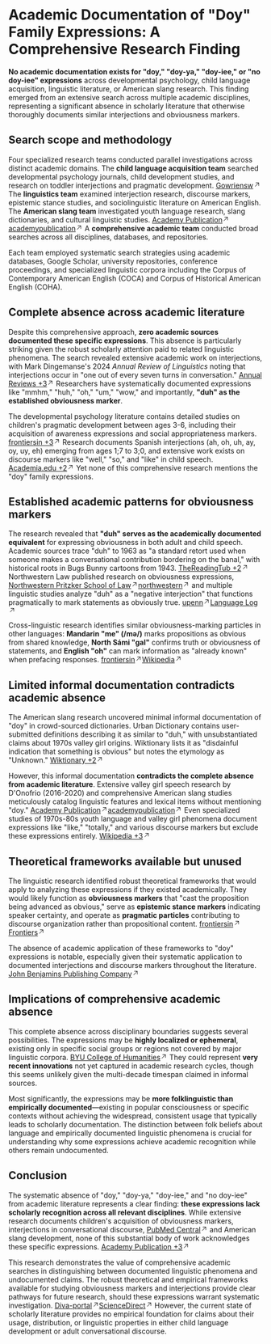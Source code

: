 <div class="grid-cols-1 grid gap-2.5 [&amp;_&gt;_*]:min-w-0 !gap-3.5"><h1 class="text-2xl font-bold mt-1 text-text-100">Academic Documentation of "Doy" Family Expressions: A Comprehensive Research Finding</h1>
<p class="whitespace-normal break-words"><strong>No academic documentation exists for "doy," "doy-ya," "doy-iee," or "no doy-iee" expressions</strong> across developmental psychology, child language acquisition, linguistic literature, or American slang research. This finding emerged from an extensive search across multiple academic disciplines, representing a significant absence in scholarly literature that otherwise thoroughly documents similar interjections and obviousness markers.</p>
<h2 class="text-xl font-bold text-text-100 mt-1 -mb-0.5">Search scope and methodology</h2>
<p class="whitespace-normal break-words">Four specialized research teams conducted parallel investigations across distinct academic domains. The <strong>child language acquisition team</strong> searched developmental psychology journals, child development studies, and research on toddler interjections and pragmatic development. <span class="inline-flex" data-state="closed"><a href="https://www.gowriensw.com.au/thought-leadership/observation-in-childcare" target="_blank" class="group/tag relative h-[18px] rounded-full inline-flex items-center overflow-hidden -translate-y-px cursor-pointer"><span class="relative transition-colors h-full max-w-[180px] overflow-hidden px-1.5 inline-flex items-center font-small rounded-full border-0.5 border-border-300 bg-bg-200 group-hover/tag:bg-accent-secondary-900 group-hover/tag:border-accent-secondary-100/60"><span class="text-nowrap text-text-300 break-all truncate font-normal group-hover/tag:text-text-200">Gowriensw</span></span><span class="transition-all opacity-[0%] h-[17px] absolute right-[0.5px] inline rounded-r-full flex items-center px-1.5 bg-gradient-to-r from-accent-secondary-900/0 via-accent-secondary-900/100 via-30% to-accent-secondary-900/100 group-hover/tag:opacity-[100%]"><svg xmlns="http://www.w3.org/2000/svg" width="14" height="14" fill="currentColor" viewBox="0 0 256 256" class="transition-all group-hover/tag:ease-out duration-[500ms] ease-in text-accent-secondary-100 group-hover/tag:scale-[100%] scale-[80%] group-hover/tag:opacity-[100%] opacity-[0%] -mr-[2px]"><path d="M200,64V168a8,8,0,0,1-16,0V83.31L69.66,197.66a8,8,0,0,1-11.32-11.32L172.69,72H88a8,8,0,0,1,0-16H192A8,8,0,0,1,200,64Z"></path></svg></span></a></span> The <strong>linguistics team</strong> examined interjection research, discourse markers, epistemic stance studies, and sociolinguistic literature on American English. The <strong>American slang team</strong> investigated youth language research, slang dictionaries, and cultural linguistic studies. <span class="inline-flex" data-state="closed"><a href="https://www.academypublication.com/issues/past/tpls/vol03/12/08.pdf" target="_blank" class="group/tag relative h-[18px] rounded-full inline-flex items-center overflow-hidden -translate-y-px cursor-pointer"><span class="relative transition-colors h-full max-w-[180px] overflow-hidden px-1.5 inline-flex items-center font-small rounded-full border-0.5 border-border-300 bg-bg-200 group-hover/tag:bg-accent-secondary-900 group-hover/tag:border-accent-secondary-100/60"><span class="text-nowrap text-text-300 break-all truncate font-normal group-hover/tag:text-text-200">Academy Publication</span></span><span class="transition-all opacity-[0%] h-[17px] absolute right-[0.5px] inline rounded-r-full flex items-center px-1.5 bg-gradient-to-r from-accent-secondary-900/0 via-accent-secondary-900/100 via-30% to-accent-secondary-900/100 group-hover/tag:opacity-[100%]"><svg xmlns="http://www.w3.org/2000/svg" width="14" height="14" fill="currentColor" viewBox="0 0 256 256" class="transition-all group-hover/tag:ease-out duration-[500ms] ease-in text-accent-secondary-100 group-hover/tag:scale-[100%] scale-[80%] group-hover/tag:opacity-[100%] opacity-[0%] -mr-[2px]"><path d="M200,64V168a8,8,0,0,1-16,0V83.31L69.66,197.66a8,8,0,0,1-11.32-11.32L172.69,72H88a8,8,0,0,1,0-16H192A8,8,0,0,1,200,64Z"></path></svg></span></a></span><span class="inline-flex w-1"></span><span class="inline-flex" data-state="closed"><a href="https://www.academypublication.com/issues/past/tpls/vol03/12/08.pdf" target="_blank" class="group/tag relative h-[18px] rounded-full inline-flex items-center overflow-hidden -translate-y-px cursor-pointer"><span class="relative transition-colors h-full max-w-[180px] overflow-hidden px-1.5 inline-flex items-center font-small rounded-full border-0.5 border-border-300 bg-bg-200 group-hover/tag:bg-accent-secondary-900 group-hover/tag:border-accent-secondary-100/60"><span class="text-nowrap text-text-300 break-all truncate font-normal group-hover/tag:text-text-200">academypublication</span></span><span class="transition-all opacity-[0%] h-[17px] absolute right-[0.5px] inline rounded-r-full flex items-center px-1.5 bg-gradient-to-r from-accent-secondary-900/0 via-accent-secondary-900/100 via-30% to-accent-secondary-900/100 group-hover/tag:opacity-[100%]"><svg xmlns="http://www.w3.org/2000/svg" width="14" height="14" fill="currentColor" viewBox="0 0 256 256" class="transition-all group-hover/tag:ease-out duration-[500ms] ease-in text-accent-secondary-100 group-hover/tag:scale-[100%] scale-[80%] group-hover/tag:opacity-[100%] opacity-[0%] -mr-[2px]"><path d="M200,64V168a8,8,0,0,1-16,0V83.31L69.66,197.66a8,8,0,0,1-11.32-11.32L172.69,72H88a8,8,0,0,1,0-16H192A8,8,0,0,1,200,64Z"></path></svg></span></a></span> A <strong>comprehensive academic team</strong> conducted broad searches across all disciplines, databases, and repositories.</p>
<p class="whitespace-normal break-words">Each team employed systematic search strategies using academic databases, Google Scholar, university repositories, conference proceedings, and specialized linguistic corpora including the Corpus of Contemporary American English (COCA) and Corpus of Historical American English (COHA).</p>
<h2 class="text-xl font-bold text-text-100 mt-1 -mb-0.5">Complete absence across academic literature</h2>
<p class="whitespace-normal break-words">Despite this comprehensive approach, <strong>zero academic sources documented these specific expressions</strong>. This absence is particularly striking given the robust scholarly attention paid to related linguistic phenomena. The search revealed extensive academic work on interjections, with Mark Dingemanse's 2024 <em>Annual Review of Linguistics</em> noting that interjections occur in "one out of every seven turns in conversation." <span class="inline-flex" data-state="closed"><a href="https://www.annualreviews.org/content/journals/linguistics/10/1" target="_blank" class="group/tag relative h-[18px] rounded-full inline-flex items-center overflow-hidden -translate-y-px cursor-pointer"><span class="relative transition-colors h-full max-w-[180px] overflow-hidden px-1.5 inline-flex items-center font-small rounded-full border-0.5 border-border-300 bg-bg-200 group-hover/tag:bg-accent-secondary-900 group-hover/tag:border-accent-secondary-100/60"><span class="text-nowrap text-text-300 break-all truncate font-normal group-hover/tag:text-text-200">Annual Reviews +3</span></span><span class="transition-all opacity-[0%] h-[17px] absolute right-[0.5px] inline rounded-r-full flex items-center px-1.5 bg-gradient-to-r from-accent-secondary-900/0 via-accent-secondary-900/100 via-30% to-accent-secondary-900/100 group-hover/tag:opacity-[100%]"><svg xmlns="http://www.w3.org/2000/svg" width="14" height="14" fill="currentColor" viewBox="0 0 256 256" class="transition-all group-hover/tag:ease-out duration-[500ms] ease-in text-accent-secondary-100 group-hover/tag:scale-[100%] scale-[80%] group-hover/tag:opacity-[100%] opacity-[0%] -mr-[2px]"><path d="M200,64V168a8,8,0,0,1-16,0V83.31L69.66,197.66a8,8,0,0,1-11.32-11.32L172.69,72H88a8,8,0,0,1,0-16H192A8,8,0,0,1,200,64Z"></path></svg></span></a></span> Researchers have systematically documented expressions like "mmhm," "huh," "oh," "um," "wow," and importantly, <strong>"duh" as the established obviousness marker</strong>.</p>
<p class="whitespace-normal break-words">The developmental psychology literature contains detailed studies on children's pragmatic development between ages 3-6, including their acquisition of awareness expressions and social appropriateness markers. <span class="inline-flex" data-state="closed"><a href="https://www.frontiersin.org/journals/communication/articles/10.3389/fcomm.2021.663067/full" target="_blank" class="group/tag relative h-[18px] rounded-full inline-flex items-center overflow-hidden -translate-y-px cursor-pointer"><span class="relative transition-colors h-full max-w-[180px] overflow-hidden px-1.5 inline-flex items-center font-small rounded-full border-0.5 border-border-300 bg-bg-200 group-hover/tag:bg-accent-secondary-900 group-hover/tag:border-accent-secondary-100/60"><span class="text-nowrap text-text-300 break-all truncate font-normal group-hover/tag:text-text-200">frontiersin +3</span></span><span class="transition-all opacity-[0%] h-[17px] absolute right-[0.5px] inline rounded-r-full flex items-center px-1.5 bg-gradient-to-r from-accent-secondary-900/0 via-accent-secondary-900/100 via-30% to-accent-secondary-900/100 group-hover/tag:opacity-[100%]"><svg xmlns="http://www.w3.org/2000/svg" width="14" height="14" fill="currentColor" viewBox="0 0 256 256" class="transition-all group-hover/tag:ease-out duration-[500ms] ease-in text-accent-secondary-100 group-hover/tag:scale-[100%] scale-[80%] group-hover/tag:opacity-[100%] opacity-[0%] -mr-[2px]"><path d="M200,64V168a8,8,0,0,1-16,0V83.31L69.66,197.66a8,8,0,0,1-11.32-11.32L172.69,72H88a8,8,0,0,1,0-16H192A8,8,0,0,1,200,64Z"></path></svg></span></a></span> Research documents Spanish interjections (ah, oh, uh, ay, oy, uy, eh) emerging from ages 1;7 to 3;0, and extensive work exists on discourse markers like "well," "so," and "like" in child speech. <span class="inline-flex" data-state="closed"><a href="https://www.academia.edu/61963832/Interjections_as_pragmatic_markers" target="_blank" class="group/tag relative h-[18px] rounded-full inline-flex items-center overflow-hidden -translate-y-px cursor-pointer"><span class="relative transition-colors h-full max-w-[180px] overflow-hidden px-1.5 inline-flex items-center font-small rounded-full border-0.5 border-border-300 bg-bg-200 group-hover/tag:bg-accent-secondary-900 group-hover/tag:border-accent-secondary-100/60"><span class="text-nowrap text-text-300 break-all truncate font-normal group-hover/tag:text-text-200">Academia.edu +2</span></span><span class="transition-all opacity-[0%] h-[17px] absolute right-[0.5px] inline rounded-r-full flex items-center px-1.5 bg-gradient-to-r from-accent-secondary-900/0 via-accent-secondary-900/100 via-30% to-accent-secondary-900/100 group-hover/tag:opacity-[100%]"><svg xmlns="http://www.w3.org/2000/svg" width="14" height="14" fill="currentColor" viewBox="0 0 256 256" class="transition-all group-hover/tag:ease-out duration-[500ms] ease-in text-accent-secondary-100 group-hover/tag:scale-[100%] scale-[80%] group-hover/tag:opacity-[100%] opacity-[0%] -mr-[2px]"><path d="M200,64V168a8,8,0,0,1-16,0V83.31L69.66,197.66a8,8,0,0,1-11.32-11.32L172.69,72H88a8,8,0,0,1,0-16H192A8,8,0,0,1,200,64Z"></path></svg></span></a></span> Yet none of this comprehensive research mentions the "doy" family expressions.</p>
<h2 class="text-xl font-bold text-text-100 mt-1 -mb-0.5">Established academic patterns for obviousness markers</h2>
<p class="whitespace-normal break-words">The research revealed that <strong>"duh" serves as the academically documented equivalent</strong> for expressing obviousness in both adult and child speech. Academic sources trace "duh" to 1963 as "a standard retort used when someone makes a conversational contribution bordering on the banal," with historical roots in Bugs Bunny cartoons from 1943. <span class="inline-flex" data-state="closed"><a href="https://thereadingtub.com/what-is-duh-mean/" target="_blank" class="group/tag relative h-[18px] rounded-full inline-flex items-center overflow-hidden -translate-y-px cursor-pointer"><span class="relative transition-colors h-full max-w-[180px] overflow-hidden px-1.5 inline-flex items-center font-small rounded-full border-0.5 border-border-300 bg-bg-200 group-hover/tag:bg-accent-secondary-900 group-hover/tag:border-accent-secondary-100/60"><span class="text-nowrap text-text-300 break-all truncate font-normal group-hover/tag:text-text-200">TheReadingTub +2</span></span><span class="transition-all opacity-[0%] h-[17px] absolute right-[0.5px] inline rounded-r-full flex items-center px-1.5 bg-gradient-to-r from-accent-secondary-900/0 via-accent-secondary-900/100 via-30% to-accent-secondary-900/100 group-hover/tag:opacity-[100%]"><svg xmlns="http://www.w3.org/2000/svg" width="14" height="14" fill="currentColor" viewBox="0 0 256 256" class="transition-all group-hover/tag:ease-out duration-[500ms] ease-in text-accent-secondary-100 group-hover/tag:scale-[100%] scale-[80%] group-hover/tag:opacity-[100%] opacity-[0%] -mr-[2px]"><path d="M200,64V168a8,8,0,0,1-16,0V83.31L69.66,197.66a8,8,0,0,1-11.32-11.32L172.69,72H88a8,8,0,0,1,0-16H192A8,8,0,0,1,200,64Z"></path></svg></span></a></span> Northwestern Law published research on obviousness expressions, <span class="inline-flex" data-state="closed"><a href="https://scholarlycommons.law.northwestern.edu/njtip/vol6/iss1/5/" target="_blank" class="group/tag relative h-[18px] rounded-full inline-flex items-center overflow-hidden -translate-y-px cursor-pointer"><span class="relative transition-colors h-full max-w-[180px] overflow-hidden px-1.5 inline-flex items-center font-small rounded-full border-0.5 border-border-300 bg-bg-200 group-hover/tag:bg-accent-secondary-900 group-hover/tag:border-accent-secondary-100/60"><span class="text-nowrap text-text-300 break-all truncate font-normal group-hover/tag:text-text-200">Northwestern Pritzker School of Law</span></span><span class="transition-all opacity-[0%] h-[17px] absolute right-[0.5px] inline rounded-r-full flex items-center px-1.5 bg-gradient-to-r from-accent-secondary-900/0 via-accent-secondary-900/100 via-30% to-accent-secondary-900/100 group-hover/tag:opacity-[100%]"><svg xmlns="http://www.w3.org/2000/svg" width="14" height="14" fill="currentColor" viewBox="0 0 256 256" class="transition-all group-hover/tag:ease-out duration-[500ms] ease-in text-accent-secondary-100 group-hover/tag:scale-[100%] scale-[80%] group-hover/tag:opacity-[100%] opacity-[0%] -mr-[2px]"><path d="M200,64V168a8,8,0,0,1-16,0V83.31L69.66,197.66a8,8,0,0,1-11.32-11.32L172.69,72H88a8,8,0,0,1,0-16H192A8,8,0,0,1,200,64Z"></path></svg></span></a></span><span class="inline-flex w-1"></span><span class="inline-flex" data-state="closed"><a href="https://scholarlycommons.law.northwestern.edu/njtip/vol6/iss1/5/" target="_blank" class="group/tag relative h-[18px] rounded-full inline-flex items-center overflow-hidden -translate-y-px cursor-pointer"><span class="relative transition-colors h-full max-w-[180px] overflow-hidden px-1.5 inline-flex items-center font-small rounded-full border-0.5 border-border-300 bg-bg-200 group-hover/tag:bg-accent-secondary-900 group-hover/tag:border-accent-secondary-100/60"><span class="text-nowrap text-text-300 break-all truncate font-normal group-hover/tag:text-text-200">northwestern</span></span><span class="transition-all opacity-[0%] h-[17px] absolute right-[0.5px] inline rounded-r-full flex items-center px-1.5 bg-gradient-to-r from-accent-secondary-900/0 via-accent-secondary-900/100 via-30% to-accent-secondary-900/100 group-hover/tag:opacity-[100%]"><svg xmlns="http://www.w3.org/2000/svg" width="14" height="14" fill="currentColor" viewBox="0 0 256 256" class="transition-all group-hover/tag:ease-out duration-[500ms] ease-in text-accent-secondary-100 group-hover/tag:scale-[100%] scale-[80%] group-hover/tag:opacity-[100%] opacity-[0%] -mr-[2px]"><path d="M200,64V168a8,8,0,0,1-16,0V83.31L69.66,197.66a8,8,0,0,1-11.32-11.32L172.69,72H88a8,8,0,0,1,0-16H192A8,8,0,0,1,200,64Z"></path></svg></span></a></span> and multiple linguistic studies analyze "duh" as a "negative interjection" that functions pragmatically to mark statements as obviously true. <span class="inline-flex" data-state="closed"><a href="https://languagelog.ldc.upenn.edu/nll/?p=68886" target="_blank" class="group/tag relative h-[18px] rounded-full inline-flex items-center overflow-hidden -translate-y-px cursor-pointer"><span class="relative transition-colors h-full max-w-[180px] overflow-hidden px-1.5 inline-flex items-center font-small rounded-full border-0.5 border-border-300 bg-bg-200 group-hover/tag:bg-accent-secondary-900 group-hover/tag:border-accent-secondary-100/60"><span class="text-nowrap text-text-300 break-all truncate font-normal group-hover/tag:text-text-200">upenn</span></span><span class="transition-all opacity-[0%] h-[17px] absolute right-[0.5px] inline rounded-r-full flex items-center px-1.5 bg-gradient-to-r from-accent-secondary-900/0 via-accent-secondary-900/100 via-30% to-accent-secondary-900/100 group-hover/tag:opacity-[100%]"><svg xmlns="http://www.w3.org/2000/svg" width="14" height="14" fill="currentColor" viewBox="0 0 256 256" class="transition-all group-hover/tag:ease-out duration-[500ms] ease-in text-accent-secondary-100 group-hover/tag:scale-[100%] scale-[80%] group-hover/tag:opacity-[100%] opacity-[0%] -mr-[2px]"><path d="M200,64V168a8,8,0,0,1-16,0V83.31L69.66,197.66a8,8,0,0,1-11.32-11.32L172.69,72H88a8,8,0,0,1,0-16H192A8,8,0,0,1,200,64Z"></path></svg></span></a></span><span class="inline-flex w-1"></span><span class="inline-flex" data-state="closed"><a href="https://languagelog.ldc.upenn.edu/nll/?p=68886" target="_blank" class="group/tag relative h-[18px] rounded-full inline-flex items-center overflow-hidden -translate-y-px cursor-pointer"><span class="relative transition-colors h-full max-w-[180px] overflow-hidden px-1.5 inline-flex items-center font-small rounded-full border-0.5 border-border-300 bg-bg-200 group-hover/tag:bg-accent-secondary-900 group-hover/tag:border-accent-secondary-100/60"><span class="text-nowrap text-text-300 break-all truncate font-normal group-hover/tag:text-text-200">Language Log</span></span><span class="transition-all opacity-[0%] h-[17px] absolute right-[0.5px] inline rounded-r-full flex items-center px-1.5 bg-gradient-to-r from-accent-secondary-900/0 via-accent-secondary-900/100 via-30% to-accent-secondary-900/100 group-hover/tag:opacity-[100%]"><svg xmlns="http://www.w3.org/2000/svg" width="14" height="14" fill="currentColor" viewBox="0 0 256 256" class="transition-all group-hover/tag:ease-out duration-[500ms] ease-in text-accent-secondary-100 group-hover/tag:scale-[100%] scale-[80%] group-hover/tag:opacity-[100%] opacity-[0%] -mr-[2px]"><path d="M200,64V168a8,8,0,0,1-16,0V83.31L69.66,197.66a8,8,0,0,1-11.32-11.32L172.69,72H88a8,8,0,0,1,0-16H192A8,8,0,0,1,200,64Z"></path></svg></span></a></span></p>
<p class="whitespace-normal break-words">Cross-linguistic research identifies similar obviousness-marking particles in other languages: <strong>Mandarin "me" (/mə/)</strong> marks propositions as obvious from shared knowledge, <strong>North Sámi "gal"</strong> confirms truth or obviousness of statements, and <strong>English "oh"</strong> can mark information as "already known" when prefacing responses. <span class="inline-flex" data-state="closed"><a href="https://www.frontiersin.org/journals/communication/articles/10.3389/fcomm.2021.663067/full" target="_blank" class="group/tag relative h-[18px] rounded-full inline-flex items-center overflow-hidden -translate-y-px cursor-pointer"><span class="relative transition-colors h-full max-w-[180px] overflow-hidden px-1.5 inline-flex items-center font-small rounded-full border-0.5 border-border-300 bg-bg-200 group-hover/tag:bg-accent-secondary-900 group-hover/tag:border-accent-secondary-100/60"><span class="text-nowrap text-text-300 break-all truncate font-normal group-hover/tag:text-text-200">frontiersin</span></span><span class="transition-all opacity-[0%] h-[17px] absolute right-[0.5px] inline rounded-r-full flex items-center px-1.5 bg-gradient-to-r from-accent-secondary-900/0 via-accent-secondary-900/100 via-30% to-accent-secondary-900/100 group-hover/tag:opacity-[100%]"><svg xmlns="http://www.w3.org/2000/svg" width="14" height="14" fill="currentColor" viewBox="0 0 256 256" class="transition-all group-hover/tag:ease-out duration-[500ms] ease-in text-accent-secondary-100 group-hover/tag:scale-[100%] scale-[80%] group-hover/tag:opacity-[100%] opacity-[0%] -mr-[2px]"><path d="M200,64V168a8,8,0,0,1-16,0V83.31L69.66,197.66a8,8,0,0,1-11.32-11.32L172.69,72H88a8,8,0,0,1,0-16H192A8,8,0,0,1,200,64Z"></path></svg></span></a></span><span class="inline-flex w-1"></span><span class="inline-flex" data-state="closed"><a href="https://en.wikipedia.org/wiki/Evidentiality" target="_blank" class="group/tag relative h-[18px] rounded-full inline-flex items-center overflow-hidden -translate-y-px cursor-pointer"><span class="relative transition-colors h-full max-w-[180px] overflow-hidden px-1.5 inline-flex items-center font-small rounded-full border-0.5 border-border-300 bg-bg-200 group-hover/tag:bg-accent-secondary-900 group-hover/tag:border-accent-secondary-100/60"><span class="text-nowrap text-text-300 break-all truncate font-normal group-hover/tag:text-text-200">Wikipedia</span></span><span class="transition-all opacity-[0%] h-[17px] absolute right-[0.5px] inline rounded-r-full flex items-center px-1.5 bg-gradient-to-r from-accent-secondary-900/0 via-accent-secondary-900/100 via-30% to-accent-secondary-900/100 group-hover/tag:opacity-[100%]"><svg xmlns="http://www.w3.org/2000/svg" width="14" height="14" fill="currentColor" viewBox="0 0 256 256" class="transition-all group-hover/tag:ease-out duration-[500ms] ease-in text-accent-secondary-100 group-hover/tag:scale-[100%] scale-[80%] group-hover/tag:opacity-[100%] opacity-[0%] -mr-[2px]"><path d="M200,64V168a8,8,0,0,1-16,0V83.31L69.66,197.66a8,8,0,0,1-11.32-11.32L172.69,72H88a8,8,0,0,1,0-16H192A8,8,0,0,1,200,64Z"></path></svg></span></a></span></p>
<h2 class="text-xl font-bold text-text-100 mt-1 -mb-0.5">Limited informal documentation contradicts academic absence</h2>
<p class="whitespace-normal break-words">The American slang research uncovered minimal informal documentation of "doy" in crowd-sourced dictionaries. Urban Dictionary contains user-submitted definitions describing it as similar to "duh," with unsubstantiated claims about 1970s valley girl origins. Wiktionary lists it as "disdainful indication that something is obvious" but notes the etymology as "Unknown." <span class="inline-flex" data-state="closed"><a href="https://en.wiktionary.org/wiki/doy" target="_blank" class="group/tag relative h-[18px] rounded-full inline-flex items-center overflow-hidden -translate-y-px cursor-pointer"><span class="relative transition-colors h-full max-w-[180px] overflow-hidden px-1.5 inline-flex items-center font-small rounded-full border-0.5 border-border-300 bg-bg-200 group-hover/tag:bg-accent-secondary-900 group-hover/tag:border-accent-secondary-100/60"><span class="text-nowrap text-text-300 break-all truncate font-normal group-hover/tag:text-text-200">Wiktionary +2</span></span><span class="transition-all opacity-[0%] h-[17px] absolute right-[0.5px] inline rounded-r-full flex items-center px-1.5 bg-gradient-to-r from-accent-secondary-900/0 via-accent-secondary-900/100 via-30% to-accent-secondary-900/100 group-hover/tag:opacity-[100%]"><svg xmlns="http://www.w3.org/2000/svg" width="14" height="14" fill="currentColor" viewBox="0 0 256 256" class="transition-all group-hover/tag:ease-out duration-[500ms] ease-in text-accent-secondary-100 group-hover/tag:scale-[100%] scale-[80%] group-hover/tag:opacity-[100%] opacity-[0%] -mr-[2px]"><path d="M200,64V168a8,8,0,0,1-16,0V83.31L69.66,197.66a8,8,0,0,1-11.32-11.32L172.69,72H88a8,8,0,0,1,0-16H192A8,8,0,0,1,200,64Z"></path></svg></span></a></span></p>
<p class="whitespace-normal break-words">However, this informal documentation <strong>contradicts the complete absence from academic literature</strong>. Extensive valley girl speech research by D'Onofrio (2016-2020) and comprehensive American slang studies meticulously catalog linguistic features and lexical items without mentioning "doy." <span class="inline-flex" data-state="closed"><a href="https://www.academypublication.com/issues/past/tpls/vol03/12/08.pdf" target="_blank" class="group/tag relative h-[18px] rounded-full inline-flex items-center overflow-hidden -translate-y-px cursor-pointer"><span class="relative transition-colors h-full max-w-[180px] overflow-hidden px-1.5 inline-flex items-center font-small rounded-full border-0.5 border-border-300 bg-bg-200 group-hover/tag:bg-accent-secondary-900 group-hover/tag:border-accent-secondary-100/60"><span class="text-nowrap text-text-300 break-all truncate font-normal group-hover/tag:text-text-200">Academy Publication</span></span><span class="transition-all opacity-[0%] h-[17px] absolute right-[0.5px] inline rounded-r-full flex items-center px-1.5 bg-gradient-to-r from-accent-secondary-900/0 via-accent-secondary-900/100 via-30% to-accent-secondary-900/100 group-hover/tag:opacity-[100%]"><svg xmlns="http://www.w3.org/2000/svg" width="14" height="14" fill="currentColor" viewBox="0 0 256 256" class="transition-all group-hover/tag:ease-out duration-[500ms] ease-in text-accent-secondary-100 group-hover/tag:scale-[100%] scale-[80%] group-hover/tag:opacity-[100%] opacity-[0%] -mr-[2px]"><path d="M200,64V168a8,8,0,0,1-16,0V83.31L69.66,197.66a8,8,0,0,1-11.32-11.32L172.69,72H88a8,8,0,0,1,0-16H192A8,8,0,0,1,200,64Z"></path></svg></span></a></span><span class="inline-flex w-1"></span><span class="inline-flex" data-state="closed"><a href="https://www.academypublication.com/issues/past/tpls/vol03/12/08.pdf" target="_blank" class="group/tag relative h-[18px] rounded-full inline-flex items-center overflow-hidden -translate-y-px cursor-pointer"><span class="relative transition-colors h-full max-w-[180px] overflow-hidden px-1.5 inline-flex items-center font-small rounded-full border-0.5 border-border-300 bg-bg-200 group-hover/tag:bg-accent-secondary-900 group-hover/tag:border-accent-secondary-100/60"><span class="text-nowrap text-text-300 break-all truncate font-normal group-hover/tag:text-text-200">academypublication</span></span><span class="transition-all opacity-[0%] h-[17px] absolute right-[0.5px] inline rounded-r-full flex items-center px-1.5 bg-gradient-to-r from-accent-secondary-900/0 via-accent-secondary-900/100 via-30% to-accent-secondary-900/100 group-hover/tag:opacity-[100%]"><svg xmlns="http://www.w3.org/2000/svg" width="14" height="14" fill="currentColor" viewBox="0 0 256 256" class="transition-all group-hover/tag:ease-out duration-[500ms] ease-in text-accent-secondary-100 group-hover/tag:scale-[100%] scale-[80%] group-hover/tag:opacity-[100%] opacity-[0%] -mr-[2px]"><path d="M200,64V168a8,8,0,0,1-16,0V83.31L69.66,197.66a8,8,0,0,1-11.32-11.32L172.69,72H88a8,8,0,0,1,0-16H192A8,8,0,0,1,200,64Z"></path></svg></span></a></span> Even specialized studies of 1970s-80s youth language and valley girl phenomena document expressions like "like," "totally," and various discourse markers but exclude these expressions entirely. <span class="inline-flex" data-state="closed"><a href="https://en.wikipedia.org/wiki/Valley_girl" target="_blank" class="group/tag relative h-[18px] rounded-full inline-flex items-center overflow-hidden -translate-y-px cursor-pointer"><span class="relative transition-colors h-full max-w-[180px] overflow-hidden px-1.5 inline-flex items-center font-small rounded-full border-0.5 border-border-300 bg-bg-200 group-hover/tag:bg-accent-secondary-900 group-hover/tag:border-accent-secondary-100/60"><span class="text-nowrap text-text-300 break-all truncate font-normal group-hover/tag:text-text-200">Wikipedia +3</span></span><span class="transition-all opacity-[0%] h-[17px] absolute right-[0.5px] inline rounded-r-full flex items-center px-1.5 bg-gradient-to-r from-accent-secondary-900/0 via-accent-secondary-900/100 via-30% to-accent-secondary-900/100 group-hover/tag:opacity-[100%]"><svg xmlns="http://www.w3.org/2000/svg" width="14" height="14" fill="currentColor" viewBox="0 0 256 256" class="transition-all group-hover/tag:ease-out duration-[500ms] ease-in text-accent-secondary-100 group-hover/tag:scale-[100%] scale-[80%] group-hover/tag:opacity-[100%] opacity-[0%] -mr-[2px]"><path d="M200,64V168a8,8,0,0,1-16,0V83.31L69.66,197.66a8,8,0,0,1-11.32-11.32L172.69,72H88a8,8,0,0,1,0-16H192A8,8,0,0,1,200,64Z"></path></svg></span></a></span></p>
<h2 class="text-xl font-bold text-text-100 mt-1 -mb-0.5">Theoretical frameworks available but unused</h2>
<p class="whitespace-normal break-words">The linguistic research identified robust theoretical frameworks that would apply to analyzing these expressions if they existed academically. They would likely function as <strong>obviousness markers</strong> that "cast the proposition being advanced as obvious," serve as <strong>epistemic stance markers</strong> indicating speaker certainty, and operate as <strong>pragmatic particles</strong> contributing to discourse organization rather than propositional content. <span class="inline-flex" data-state="closed"><a href="https://www.frontiersin.org/journals/communication/articles/10.3389/fcomm.2021.663067/full" target="_blank" class="group/tag relative h-[18px] rounded-full inline-flex items-center overflow-hidden -translate-y-px cursor-pointer"><span class="relative transition-colors h-full max-w-[180px] overflow-hidden px-1.5 inline-flex items-center font-small rounded-full border-0.5 border-border-300 bg-bg-200 group-hover/tag:bg-accent-secondary-900 group-hover/tag:border-accent-secondary-100/60"><span class="text-nowrap text-text-300 break-all truncate font-normal group-hover/tag:text-text-200">frontiersin</span></span><span class="transition-all opacity-[0%] h-[17px] absolute right-[0.5px] inline rounded-r-full flex items-center px-1.5 bg-gradient-to-r from-accent-secondary-900/0 via-accent-secondary-900/100 via-30% to-accent-secondary-900/100 group-hover/tag:opacity-[100%]"><svg xmlns="http://www.w3.org/2000/svg" width="14" height="14" fill="currentColor" viewBox="0 0 256 256" class="transition-all group-hover/tag:ease-out duration-[500ms] ease-in text-accent-secondary-100 group-hover/tag:scale-[100%] scale-[80%] group-hover/tag:opacity-[100%] opacity-[0%] -mr-[2px]"><path d="M200,64V168a8,8,0,0,1-16,0V83.31L69.66,197.66a8,8,0,0,1-11.32-11.32L172.69,72H88a8,8,0,0,1,0-16H192A8,8,0,0,1,200,64Z"></path></svg></span></a></span><span class="inline-flex w-1"></span><span class="inline-flex" data-state="closed"><a href="https://www.frontiersin.org/journals/communication/articles/10.3389/fcomm.2021.663067/full" target="_blank" class="group/tag relative h-[18px] rounded-full inline-flex items-center overflow-hidden -translate-y-px cursor-pointer"><span class="relative transition-colors h-full max-w-[180px] overflow-hidden px-1.5 inline-flex items-center font-small rounded-full border-0.5 border-border-300 bg-bg-200 group-hover/tag:bg-accent-secondary-900 group-hover/tag:border-accent-secondary-100/60"><span class="text-nowrap text-text-300 break-all truncate font-normal group-hover/tag:text-text-200">Frontiers</span></span><span class="transition-all opacity-[0%] h-[17px] absolute right-[0.5px] inline rounded-r-full flex items-center px-1.5 bg-gradient-to-r from-accent-secondary-900/0 via-accent-secondary-900/100 via-30% to-accent-secondary-900/100 group-hover/tag:opacity-[100%]"><svg xmlns="http://www.w3.org/2000/svg" width="14" height="14" fill="currentColor" viewBox="0 0 256 256" class="transition-all group-hover/tag:ease-out duration-[500ms] ease-in text-accent-secondary-100 group-hover/tag:scale-[100%] scale-[80%] group-hover/tag:opacity-[100%] opacity-[0%] -mr-[2px]"><path d="M200,64V168a8,8,0,0,1-16,0V83.31L69.66,197.66a8,8,0,0,1-11.32-11.32L172.69,72H88a8,8,0,0,1,0-16H192A8,8,0,0,1,200,64Z"></path></svg></span></a></span></p>
<p class="whitespace-normal break-words">The absence of academic application of these frameworks to "doy" expressions is notable, especially given their systematic application to documented interjections and discourse markers throughout the literature. <span class="inline-flex" data-state="closed"><a href="https://benjamins.com/online/hop/articles/pra3" target="_blank" class="group/tag relative h-[18px] rounded-full inline-flex items-center overflow-hidden -translate-y-px cursor-pointer"><span class="relative transition-colors h-full max-w-[180px] overflow-hidden px-1.5 inline-flex items-center font-small rounded-full border-0.5 border-border-300 bg-bg-200 group-hover/tag:bg-accent-secondary-900 group-hover/tag:border-accent-secondary-100/60"><span class="text-nowrap text-text-300 break-all truncate font-normal group-hover/tag:text-text-200">John Benjamins Publishing Company</span></span><span class="transition-all opacity-[0%] h-[17px] absolute right-[0.5px] inline rounded-r-full flex items-center px-1.5 bg-gradient-to-r from-accent-secondary-900/0 via-accent-secondary-900/100 via-30% to-accent-secondary-900/100 group-hover/tag:opacity-[100%]"><svg xmlns="http://www.w3.org/2000/svg" width="14" height="14" fill="currentColor" viewBox="0 0 256 256" class="transition-all group-hover/tag:ease-out duration-[500ms] ease-in text-accent-secondary-100 group-hover/tag:scale-[100%] scale-[80%] group-hover/tag:opacity-[100%] opacity-[0%] -mr-[2px]"><path d="M200,64V168a8,8,0,0,1-16,0V83.31L69.66,197.66a8,8,0,0,1-11.32-11.32L172.69,72H88a8,8,0,0,1,0-16H192A8,8,0,0,1,200,64Z"></path></svg></span></a></span></p>
<h2 class="text-xl font-bold text-text-100 mt-1 -mb-0.5">Implications of comprehensive academic absence</h2>
<p class="whitespace-normal break-words">This complete absence across disciplinary boundaries suggests several possibilities. The expressions may be <strong>highly localized or ephemeral</strong>, existing only in specific social groups or regions not covered by major linguistic corpora. <span class="inline-flex" data-state="closed"><a href="https://hum.byu.edu/iykyk-unraveling-the-secrets-of-slang" target="_blank" class="group/tag relative h-[18px] rounded-full inline-flex items-center overflow-hidden -translate-y-px cursor-pointer"><span class="relative transition-colors h-full max-w-[180px] overflow-hidden px-1.5 inline-flex items-center font-small rounded-full border-0.5 border-border-300 bg-bg-200 group-hover/tag:bg-accent-secondary-900 group-hover/tag:border-accent-secondary-100/60"><span class="text-nowrap text-text-300 break-all truncate font-normal group-hover/tag:text-text-200">BYU College of Humanities</span></span><span class="transition-all opacity-[0%] h-[17px] absolute right-[0.5px] inline rounded-r-full flex items-center px-1.5 bg-gradient-to-r from-accent-secondary-900/0 via-accent-secondary-900/100 via-30% to-accent-secondary-900/100 group-hover/tag:opacity-[100%]"><svg xmlns="http://www.w3.org/2000/svg" width="14" height="14" fill="currentColor" viewBox="0 0 256 256" class="transition-all group-hover/tag:ease-out duration-[500ms] ease-in text-accent-secondary-100 group-hover/tag:scale-[100%] scale-[80%] group-hover/tag:opacity-[100%] opacity-[0%] -mr-[2px]"><path d="M200,64V168a8,8,0,0,1-16,0V83.31L69.66,197.66a8,8,0,0,1-11.32-11.32L172.69,72H88a8,8,0,0,1,0-16H192A8,8,0,0,1,200,64Z"></path></svg></span></a></span> They could represent <strong>very recent innovations</strong> not yet captured in academic research cycles, though this seems unlikely given the multi-decade timespan claimed in informal sources.</p>
<p class="whitespace-normal break-words">Most significantly, the expressions may be <strong>more folklinguistic than empirically documented</strong>—existing in popular consciousness or specific contexts without achieving the widespread, consistent usage that typically leads to scholarly documentation. The distinction between folk beliefs about language and empirically documented linguistic phenomena is crucial for understanding why some expressions achieve academic recognition while others remain undocumented.</p>
<h2 class="text-xl font-bold text-text-100 mt-1 -mb-0.5">Conclusion</h2>
<p class="whitespace-normal break-words">The systematic absence of "doy," "doy-ya," "doy-iee," and "no doy-iee" from academic literature represents a clear finding: <strong>these expressions lack scholarly recognition across all relevant disciplines</strong>. While extensive research documents children's acquisition of obviousness markers, interjections in conversational discourse, <span class="inline-flex" data-state="closed"><a href="https://pmc.ncbi.nlm.nih.gov/articles/PMC7236655/" target="_blank" class="group/tag relative h-[18px] rounded-full inline-flex items-center overflow-hidden -translate-y-px cursor-pointer"><span class="relative transition-colors h-full max-w-[180px] overflow-hidden px-1.5 inline-flex items-center font-small rounded-full border-0.5 border-border-300 bg-bg-200 group-hover/tag:bg-accent-secondary-900 group-hover/tag:border-accent-secondary-100/60"><span class="text-nowrap text-text-300 break-all truncate font-normal group-hover/tag:text-text-200">PubMed Central</span></span><span class="transition-all opacity-[0%] h-[17px] absolute right-[0.5px] inline rounded-r-full flex items-center px-1.5 bg-gradient-to-r from-accent-secondary-900/0 via-accent-secondary-900/100 via-30% to-accent-secondary-900/100 group-hover/tag:opacity-[100%]"><svg xmlns="http://www.w3.org/2000/svg" width="14" height="14" fill="currentColor" viewBox="0 0 256 256" class="transition-all group-hover/tag:ease-out duration-[500ms] ease-in text-accent-secondary-100 group-hover/tag:scale-[100%] scale-[80%] group-hover/tag:opacity-[100%] opacity-[0%] -mr-[2px]"><path d="M200,64V168a8,8,0,0,1-16,0V83.31L69.66,197.66a8,8,0,0,1-11.32-11.32L172.69,72H88a8,8,0,0,1,0-16H192A8,8,0,0,1,200,64Z"></path></svg></span></a></span> and American slang development, none of this substantial body of work acknowledges these specific expressions. <span class="inline-flex" data-state="closed"><a href="https://www.academypublication.com/issues/past/tpls/vol03/12/08.pdf" target="_blank" class="group/tag relative h-[18px] rounded-full inline-flex items-center overflow-hidden -translate-y-px cursor-pointer"><span class="relative transition-colors h-full max-w-[180px] overflow-hidden px-1.5 inline-flex items-center font-small rounded-full border-0.5 border-border-300 bg-bg-200 group-hover/tag:bg-accent-secondary-900 group-hover/tag:border-accent-secondary-100/60"><span class="text-nowrap text-text-300 break-all truncate font-normal group-hover/tag:text-text-200">Academy Publication +3</span></span><span class="transition-all opacity-[0%] h-[17px] absolute right-[0.5px] inline rounded-r-full flex items-center px-1.5 bg-gradient-to-r from-accent-secondary-900/0 via-accent-secondary-900/100 via-30% to-accent-secondary-900/100 group-hover/tag:opacity-[100%]"><svg xmlns="http://www.w3.org/2000/svg" width="14" height="14" fill="currentColor" viewBox="0 0 256 256" class="transition-all group-hover/tag:ease-out duration-[500ms] ease-in text-accent-secondary-100 group-hover/tag:scale-[100%] scale-[80%] group-hover/tag:opacity-[100%] opacity-[0%] -mr-[2px]"><path d="M200,64V168a8,8,0,0,1-16,0V83.31L69.66,197.66a8,8,0,0,1-11.32-11.32L172.69,72H88a8,8,0,0,1,0-16H192A8,8,0,0,1,200,64Z"></path></svg></span></a></span></p>
<p class="whitespace-normal break-words">This research demonstrates the value of comprehensive academic searches in distinguishing between documented linguistic phenomena and undocumented claims. The robust theoretical and empirical frameworks available for studying obviousness markers and interjections provide clear pathways for future research, should these expressions warrant systematic investigation. <span class="inline-flex" data-state="closed"><a href="https://uu.diva-portal.org/smash/get/diva2:1395106/FULLTEXT01.pdf" target="_blank" class="group/tag relative h-[18px] rounded-full inline-flex items-center overflow-hidden -translate-y-px cursor-pointer"><span class="relative transition-colors h-full max-w-[180px] overflow-hidden px-1.5 inline-flex items-center font-small rounded-full border-0.5 border-border-300 bg-bg-200 group-hover/tag:bg-accent-secondary-900 group-hover/tag:border-accent-secondary-100/60"><span class="text-nowrap text-text-300 break-all truncate font-normal group-hover/tag:text-text-200">Diva-portal</span></span><span class="transition-all opacity-[0%] h-[17px] absolute right-[0.5px] inline rounded-r-full flex items-center px-1.5 bg-gradient-to-r from-accent-secondary-900/0 via-accent-secondary-900/100 via-30% to-accent-secondary-900/100 group-hover/tag:opacity-[100%]"><svg xmlns="http://www.w3.org/2000/svg" width="14" height="14" fill="currentColor" viewBox="0 0 256 256" class="transition-all group-hover/tag:ease-out duration-[500ms] ease-in text-accent-secondary-100 group-hover/tag:scale-[100%] scale-[80%] group-hover/tag:opacity-[100%] opacity-[0%] -mr-[2px]"><path d="M200,64V168a8,8,0,0,1-16,0V83.31L69.66,197.66a8,8,0,0,1-11.32-11.32L172.69,72H88a8,8,0,0,1,0-16H192A8,8,0,0,1,200,64Z"></path></svg></span></a></span><span class="inline-flex w-1"></span><span class="inline-flex" data-state="closed"><a href="https://www.sciencedirect.com/science/article/abs/pii/S0378216622000017" target="_blank" class="group/tag relative h-[18px] rounded-full inline-flex items-center overflow-hidden -translate-y-px cursor-pointer"><span class="relative transition-colors h-full max-w-[180px] overflow-hidden px-1.5 inline-flex items-center font-small rounded-full border-0.5 border-border-300 bg-bg-200 group-hover/tag:bg-accent-secondary-900 group-hover/tag:border-accent-secondary-100/60"><span class="text-nowrap text-text-300 break-all truncate font-normal group-hover/tag:text-text-200">ScienceDirect</span></span><span class="transition-all opacity-[0%] h-[17px] absolute right-[0.5px] inline rounded-r-full flex items-center px-1.5 bg-gradient-to-r from-accent-secondary-900/0 via-accent-secondary-900/100 via-30% to-accent-secondary-900/100 group-hover/tag:opacity-[100%]"><svg xmlns="http://www.w3.org/2000/svg" width="14" height="14" fill="currentColor" viewBox="0 0 256 256" class="transition-all group-hover/tag:ease-out duration-[500ms] ease-in text-accent-secondary-100 group-hover/tag:scale-[100%] scale-[80%] group-hover/tag:opacity-[100%] opacity-[0%] -mr-[2px]"><path d="M200,64V168a8,8,0,0,1-16,0V83.31L69.66,197.66a8,8,0,0,1-11.32-11.32L172.69,72H88a8,8,0,0,1,0-16H192A8,8,0,0,1,200,64Z"></path></svg></span></a></span> However, the current state of scholarly literature provides no empirical foundation for claims about their usage, distribution, or linguistic properties in either child language development or adult conversational discourse.</p></div>
